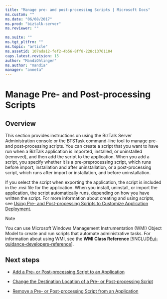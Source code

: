 ```yaml
---
title: "Manage pre- and post-processing Scripts | Microsoft Docs"
ms.custom: ""
ms.date: "06/08/2017"
ms.prod: "biztalk-server"
ms.reviewer: ""

ms.suite: ""
ms.tgt_pltfrm: ""
ms.topic: "article"
ms.assetid: 107ada12-fef2-4b56-8ff8-228c13761104
caps.latest.revision: 15
author: "MandiOhlinger"
ms.author: "mandia"
manager: "anneta"
---
```

# Manage Pre- and Post-processing Scripts

## Overview
This section provides instructions on using the BizTalk Server Administration console or the BTSTask command-line tool to manage pre- and post-processing scripts. You can create a script that you want to have run when a BizTalk application is imported, installed, or uninstalled (removed), and then add the script to the application. When you add a script, you specify whether it is a pre-preprocessing script, which runs before import, installation and after uninstallation, or a post-processing script, which runs after import or installation, and before uninstallation.  
  
 If you select the script when exporting the application, the script is included in the .msi file for the application. When you install, uninstall, or import the application, the script automatically runs, depending on how you have written the script. For more information about creating and using scripts, see [Using Pre- and Post-processing Scripts to Customize Application Deployment](../core/using-pre-and-post-processing-scripts-to-customize-application-deployment.md).  
  
> [!NOTE]
>  You can use Microsoft Windows Management Instrumentation (WMI) Object Model to create and run scripts that automate administrative tasks. For information about using WMI, see the **WMI Class Reference** [!INCLUDE[ui-guidance-developers-reference](../includes/ui-guidance-developers-reference.md)].
  
## Next steps 
  
-   [Add a Pre- or Post-processing Script to an Application](../core/how-to-add-a-pre-or-post-processing-script-to-an-application.md)  
  
-   [Change the Destination Location of a Pre- or Post-processing Script](../core/how-to-change-the-destination-location-of-a-pre-or-post-processing-script.md)  
  
-   [Remove a Pre- or Post-processing Script from an Application](../core/how-to-remove-a-pre-or-post-processing-script-from-an-application.md)